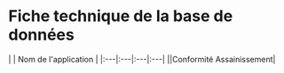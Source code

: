 # Fiche technique de la base de données #

| | Nom de l'application |
|:---|:---|:---|:---| 
||Conformité Assainissement|
